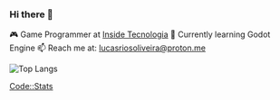 ### Hi there 👋

🎮 Game Programmer at [Inside Tecnologia](https://insidetecnologia.com/)
👾 Currently learning Godot Engine
📫 Reach me at: lucasriosoliveira@proton.me

![Top Langs](https://github-readme-stats.vercel.app/api/top-langs/?username=lucasfaesa&layout=compact)

[Code::Stats](https://codestats.net/users/lukeibol)
<!--
**lucasfaesa/lucasfaesa** is a ✨ _special_ ✨ repository because its `README.md` (this file) appears on your GitHub profile.

Here are some ideas to get you started:

- 🔭 I’m currently working on ...
- 🌱 I’m currently learning ...
- 👯 I’m looking to collaborate on ...
- 🤔 I’m looking for help with ...
- 💬 Ask me about ...
- 📫 How to reach me: ...
- 😄 Pronouns: ...
- ⚡ Fun fact: ...
-->
